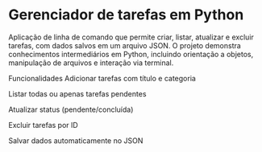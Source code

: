 # Gerenciador de tarefas em Python

Aplicação de linha de comando que permite criar, listar, atualizar e excluir tarefas, com dados salvos em um arquivo JSON. O projeto demonstra conhecimentos intermediários em Python, incluindo orientação a objetos, manipulação de arquivos e interação via terminal.

Funcionalidades
Adicionar tarefas com título e categoria

Listar todas ou apenas tarefas pendentes

Atualizar status (pendente/concluída)

Excluir tarefas por ID

Salvar dados automaticamente no JSON


